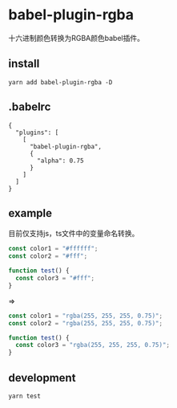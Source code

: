 # babel-plugin-rgba
十六进制颜色转换为RGBA颜色babel插件。

## install
```shell
yarn add babel-plugin-rgba -D
```

## .babelrc
```
{
  "plugins": [
    [
      "babel-plugin-rgba",
      {
        "alpha": 0.75
      }
    ]
  ]
}
```

## example
目前仅支持js，ts文件中的变量命名转换。

```js
const color1 = "#ffffff";
const color2 = "#fff";

function test() {
  const color3 = "#fff";
}

```

=>

```js
const color1 = "rgba(255, 255, 255, 0.75)";
const color2 = "rgba(255, 255, 255, 0.75)";

function test() {
  const color3 = "rgba(255, 255, 255, 0.75)";
}
```

## development
```shell
yarn test
```